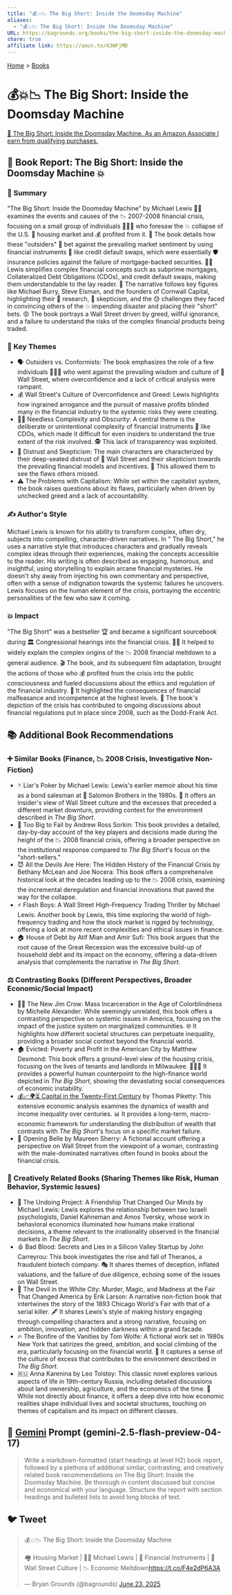 ```yaml
---
title: "💰💥📉 The Big Short: Inside the Doomsday Machine"
aliases:
  - "💰💥📉 The Big Short: Inside the Doomsday Machine"
URL: https://bagrounds.org/books/the-big-short-inside-the-doomsday-machine
share: true
affiliate link: https://amzn.to/43WFjMD
---
```

[Home](../index.md) > [Books](./index.md)  
# 💰💥📉 The Big Short: Inside the Doomsday Machine  
[🛒 The Big Short: Inside the Doomsday Machine. As an Amazon Associate I earn from qualifying purchases.](https://amzn.to/43WFjMD)  
  
## 📖 Book Report: The Big Short: Inside the Doomsday Machine 💥  
  
### 📝 Summary  
  
"The Big Short: Inside the Doomsday Machine" by Michael Lewis 👨‍💼 examines the events and causes of the 📉 2007-2008 financial crisis, focusing on a small group of individuals 🧑‍🤝‍🧑 who foresaw the 💥 collapse of the U.S. 🏡 housing market and 💰 profited from it. 🏦 The book details how these "outsiders" 🧐 bet against the prevailing market sentiment by using financial instruments 🧰 like credit default swaps, which were essentially 🛡️ insurance policies against the failure of mortgage-backed securities. 👨‍🏫 Lewis simplifies complex financial concepts such as subprime mortgages, Collateralized Debt Obligations (CDOs), and credit default swaps, making them understandable to the lay reader. 📰 The narrative follows key figures like Michael Burry, Steve Eisman, and the founders of Cornwall Capital, highlighting their 🔎 research, 🤔 skepticism, and the 😓 challenges they faced in convincing others of the 💥 impending disaster and placing their "short" bets. 😡 The book portrays a Wall Street driven by greed, willful ignorance, and a failure to understand the risks of the complex financial products being traded.  
  
### 🔑 Key Themes  
  
* 🗣️ Outsiders vs. Conformists: The book emphasizes the role of a few individuals 🧑‍🤝‍🧑 who went against the prevailing wisdom and culture of 🏢 Wall Street, where overconfidence and a lack of critical analysis were rampant.  
* 💰 Wall Street's Culture of Overconfidence and Greed: Lewis highlights how ingrained arrogance and the pursuit of massive profits blinded many in the financial industry to the systemic risks they were creating.  
* 😵‍💫 Needless Complexity and Obscurity: A central theme is the deliberate or unintentional complexity of financial instruments 🧰 like CDOs, which made it difficult for even insiders to understand the true extent of the risk involved. 🕵️ This lack of transparency was exploited.  
* 🤔 Distrust and Skepticism: The main characters are characterized by their deep-seated distrust of 🏢 Wall Street and their skepticism towards the prevailing financial models and incentives. 👀 This allowed them to see the flaws others missed.  
* ⚠️ The Problems with Capitalism: While set within the capitalist system, the book raises questions about its flaws, particularly when driven by unchecked greed and a lack of accountability.  
  
### ✍️ Author's Style  
  
Michael Lewis is known for his ability to transform complex, often dry, subjects into compelling, character-driven narratives. In " The Big Short," he uses a narrative style that introduces characters and gradually reveals complex ideas through their experiences, making the concepts accessible to the reader. His writing is often described as engaging, humorous, and insightful, using storytelling to explain arcane financial mysteries. He doesn't shy away from injecting his own commentary and perspective, often with a sense of indignation towards the systemic failures he uncovers. Lewis focuses on the human element of the crisis, portraying the eccentric personalities of the few who saw it coming.  
  
### 💥 Impact  
  
"The Big Short" was a bestseller 🏆 and became a significant sourcebook during 🏛️ Congressional hearings into the financial crisis. 👨‍🏫 It helped to widely explain the complex origins of the 📉 2008 financial meltdown to a general audience. 🎬 The book, and its subsequent film adaptation, brought the actions of those who 💰 profited from the crisis into the public consciousness and fueled discussions about the ethics and regulation of the financial industry. 🚨 It highlighted the consequences of financial malfeasance and incompetence at the highest levels. 📜 The book's depiction of the crisis has contributed to ongoing discussions about financial regulations put in place since 2008, such as the Dodd-Frank Act.  
  
## 📚 Additional Book Recommendations  
  
### ➕ Similar Books (Finance, 📉 2008 Crisis, Investigative Non-Fiction)  
  
* 🃏 Liar's Poker by Michael Lewis: Lewis's earlier memoir about his time as a bond salesman at 🏢 Salomon Brothers in the 1980s. 👀 It offers an insider's view of Wall Street culture and the excesses that preceded a different market downturn, providing context for the environment described in *The Big Short*.  
* 🏢 Too Big to Fail by Andrew Ross Sorkin: This book provides a detailed, day-by-day account of the key players and decisions made during the height of the 📉 2008 financial crisis, offering a broader perspective on the institutional response compared to *The Big Short*'s focus on the "short-sellers."  
* 😈 All the Devils Are Here: The Hidden History of the Financial Crisis by Bethany McLean and Joe Nocera: This book offers a comprehensive historical look at the decades leading up to the 📉 2008 crisis, examining the incremental deregulation and financial innovations that paved the way for the collapse.  
* ⚡ Flash Boys: A Wall Street High-Frequency Trading Thriller by Michael Lewis: Another book by Lewis, this time exploring the world of high-frequency trading and how the stock market is rigged by technology, offering a look at more recent complexities and ethical issues in finance.  
* 🏠 House of Debt by Atif Mian and Amir Sufi: This book argues that the root cause of the Great Recession was the excessive build-up of household debt and its impact on the economy, offering a data-driven analysis that complements the narrative in *The Big Short*.  
  
### ⚖️ Contrasting Books (Different Perspectives, Broader Economic/Social Impact)  
  
* 🧑🏿 The New Jim Crow: Mass Incarceration in the Age of Colorblindness by Michelle Alexander: While seemingly unrelated, this book offers a contrasting perspective on systemic issues in America, focusing on the impact of the justice system on marginalized communities. 🌐 It highlights how different societal structures can perpetuate inequality, providing a broader social context beyond the financial world.  
* 🏚️ Evicted: Poverty and Profit in the American City by Matthew Desmond: This book offers a ground-level view of the housing crisis, focusing on the lives of tenants and landlords in Milwaukee. 🧑‍🤝‍🧑 It provides a powerful human counterpoint to the high-finance world depicted in *The Big Short*, showing the devastating social consequences of economic instability.  
* [💰📈🌍⏳ Capital in the Twenty-First Century](./capital-in-the-twenty-first-century.md) by Thomas Piketty: This extensive economic analysis examines the dynamics of wealth and income inequality over centuries. 📊 It provides a long-term, macro-economic framework for understanding the distribution of wealth that contrasts with *The Big Short*'s focus on a specific market failure.  
* 👩 Opening Belle by Maureen Sherry: A fictional account offering a perspective on Wall Street from the viewpoint of a woman, contrasting with the male-dominated narratives often found in books about the financial crisis.  
  
### 🎨 Creatively Related Books (Sharing Themes like Risk, Human Behavior, Systemic Issues)  
  
* 🧠 The Undoing Project: A Friendship That Changed Our Minds by Michael Lewis: Lewis explores the relationship between two Israeli psychologists, Daniel Kahneman and Amos Tversky, whose work in behavioral economics illuminated how humans make irrational decisions, a theme relevant to the irrationality observed in the financial markets in *The Big Short*.  
* 🩸 Bad Blood: Secrets and Lies in a Silicon Valley Startup by John Carreyrou: This book investigates the rise and fall of Theranos, a fraudulent biotech company. 🎭 It shares themes of deception, inflated valuations, and the failure of due diligence, echoing some of the issues on Wall Street.  
* 🎪 The Devil in the White City: Murder, Magic, and Madness at the Fair That Changed America by Erik Larson: A narrative non-fiction book that intertwines the story of the 1893 Chicago World's Fair with that of a serial killer. 🖋️ It shares Lewis's style of making history engaging through compelling characters and a strong narrative, focusing on ambition, innovation, and hidden darkness within a grand facade.  
* 🔥 The Bonfire of the Vanities by Tom Wolfe: A fictional work set in 1980s New York that satirizes the greed, ambition, and social climbing of the era, particularly focusing on the financial world. 🎉 It captures a sense of the culture of excess that contributes to the environment described in *The Big Short*.  
* 🇷🇺 Anna Karenina by Leo Tolstoy: This classic novel explores various aspects of life in 19th-century Russia, including detailed discussions about land ownership, agriculture, and the economics of the time. 🚜 While not directly about finance, it offers a deep dive into how economic realities shape individual lives and societal structures, touching on themes of capitalism and its impact on different classes.  
  
## 💬 [Gemini](../software/gemini.md) Prompt (gemini-2.5-flash-preview-04-17)  
> Write a markdown-formatted (start headings at level H2) book report, followed by a plethora of additional similar, contrasting, and creatively related book recommendations on The Big Short: Inside the Doomsday Machine. Be thorough in content discussed but concise and economical with your language. Structure the report with section headings and bulleted lists to avoid long blocks of text.  
  
## 🐦 Tweet  
<blockquote class="twitter-tweet" data-theme="dark"><p lang="en" dir="ltr">💰💥📉 The Big Short: Inside the Doomsday Machine<br><br>🏘️ Housing Market | 👨‍💼 Michael Lewis | 🧰 Financial Instruments | 🏢 Wall Street Culture | 📉 Economic Meltdown<a href="https://t.co/F4e2dP6A3A">https://t.co/F4e2dP6A3A</a></p>&mdash; Bryan Grounds (@bagrounds) <a href="https://twitter.com/bagrounds/status/1937293090433433894?ref_src=twsrc%5Etfw">June 23, 2025</a></blockquote> <script async src="https://platform.twitter.com/widgets.js" charset="utf-8"></script>